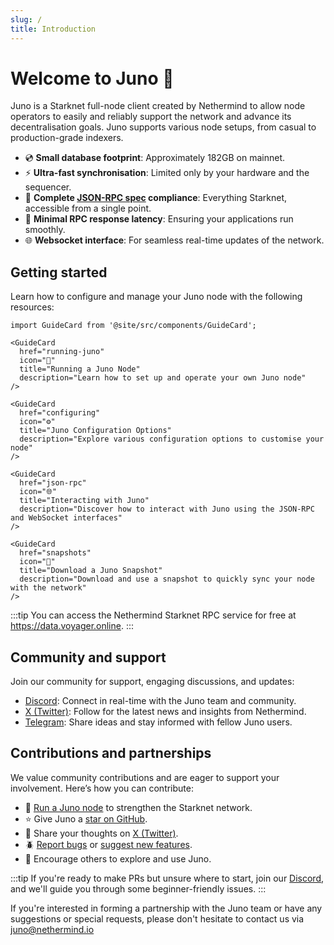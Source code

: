 ```yaml
---
slug: /
title: Introduction
---
```


# Welcome to Juno :wave:

Juno is a Starknet full-node client created by Nethermind to allow node operators to easily and reliably support the network and advance its decentralisation goals. Juno supports various node setups, from casual to production-grade indexers.

- :cd: **Small database footprint**: Approximately 182GB on mainnet.
- :zap: **Ultra-fast synchronisation**: Limited only by your hardware and the sequencer.
- :100: **Complete [JSON-RPC spec](https://github.com/starkware-libs/starknet-specs/tree/master) compliance**: Everything Starknet, accessible from a single point.
- :mag_right: **Minimal RPC response latency**: Ensuring your applications run smoothly.
- :globe_with_meridians: **Websocket interface**: For seamless real-time updates of the network.

## Getting started

Learn how to configure and manage your Juno node with the following resources:

```mdx-code-block
import GuideCard from '@site/src/components/GuideCard';

<GuideCard
  href="running-juno"
  icon="🚀"
  title="Running a Juno Node"
  description="Learn how to set up and operate your own Juno node"
/>

<GuideCard
  href="configuring"
  icon="⚙️"
  title="Juno Configuration Options"
  description="Explore various configuration options to customise your node"
/>

<GuideCard
  href="json-rpc"
  icon="🌐"
  title="Interacting with Juno"
  description="Discover how to interact with Juno using the JSON-RPC and WebSocket interfaces"
/>

<GuideCard
  href="snapshots"
  icon="📸"
  title="Download a Juno Snapshot"
  description="Download and use a snapshot to quickly sync your node with the network"
/>
```

:::tip
You can access the Nethermind Starknet RPC service for free at https://data.voyager.online.
:::

## Community and support

Join our community for support, engaging discussions, and updates:

- [Discord](https://discord.gg/SZkKcmmChJ): Connect in real-time with the Juno team and community.
- [X (Twitter)](https://x.com/NethermindStark): Follow for the latest news and insights from Nethermind.
- [Telegram](https://t.me/+LHRF4H8iQ3c5MDY0): Share ideas and stay informed with fellow Juno users.

## Contributions and partnerships

We value community contributions and are eager to support your involvement. Here’s how you can contribute:

- :rocket: [Run a Juno node](running-juno) to strengthen the Starknet network.
- :star: Give Juno a [star on GitHub](https://github.com/NethermindEth/juno/stargazers).
- :memo: Share your thoughts on [X (Twitter)](https://twitter.com/intent/tweet?url=https%3A%2F%2Fgithub.com%2FNethermindEth%2Fjuno&via=nethermindeth&text=Juno%20is%20Awesome%2C%20they%20are%20working%20hard%20to%20bring%20decentralization%20to%20StarkNet&hashtags=StarkNet%2CJuno%2CEthereum).
- :beetle: [Report bugs](https://github.com/NethermindEth/juno/issues/new) or [suggest new features](https://github.com/NethermindEth/juno/issues/new).
- :mega: Encourage others to explore and use Juno.

:::tip
If you're ready to make PRs but unsure where to start, join our [Discord](https://discord.gg/TcHbSZ9ATd), and we'll guide you through some beginner-friendly issues.
:::

If you're interested in forming a partnership with the Juno team or have any suggestions or special requests, please don't hesitate to contact us via juno@nethermind.io
